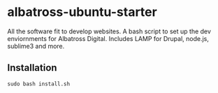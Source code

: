 albatross-ubuntu-starter
========================

All the software fit to develop websites.  A bash script to set up the dev enviornments for Albatross Digital. Includes LAMP for Drupal, node.js, sublime3 and more.


Installation
------------
`sudo bash install.sh`

